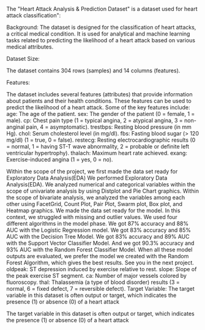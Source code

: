 The "Heart Attack Analysis & Prediction Dataset" is a dataset used for heart attack classification":

Background:
The dataset is designed for the classification of heart attacks, a critical medical condition.
It is used for analytical and machine learning tasks related to predicting the likelihood of a heart attack based on various medical attributes.

Dataset Size:

The dataset contains 304 rows (samples) and 14 columns (features).

Features:

The dataset includes several features (attributes) that provide information about patients and their health conditions. These features can be used to predict the likelihood of a heart attack. Some of the key features include:
age: The age of the patient.
sex: The gender of the patient (0 = female, 1 = male).
cp: Chest pain type (1 = typical angina, 2 = atypical angina, 3 = non-anginal pain, 4 = asymptomatic).
trestbps: Resting blood pressure (in mm Hg).
chol: Serum cholesterol level (in mg/dl).
fbs: Fasting blood sugar (> 120 mg/dl) (1 = true, 0 = false).
restecg: Resting electrocardiographic results (0 = normal, 1 = having ST-T wave abnormality, 2 = probable or definite left ventricular hypertrophy).
thalach: Maximum heart rate achieved.
exang: Exercise-induced angina (1 = yes, 0 = no).





Within the scope of the project, we first made the data set ready for Exploratory Data Analysis(EDA)
We performed Exploratory Data Analysis(EDA).
We analyzed numerical and categorical variables within the scope of univariate analysis by using Distplot and Pie Chart graphics.
Within the scope of bivariate analysis, we analyzed the variables among each other using FacetGrid, Count Plot, Pair Plot, Swarm plot, Box plot, and Heatmap graphics.
We made the data set ready for the model. In this context, we struggled with missing and outlier values.
We used four different algorithms in the model phase.
We got 87% accuracy and 88% AUC with the Logistic Regression model.
We got 83% accuracy and 85% AUC with the Decision Tree Model.
We got 83% accuracy and 89% AUC with the Support Vector Classifier Model.
And we got 90.3% accuracy and 93% AUC with the Random Forest Classifier Model.
When all these model outputs are evaluated, we prefer the model we created with the Random Forest Algorithm, which gives the best results. See you in the next project.
oldpeak: ST depression induced by exercise relative to rest.
slope: Slope of the peak exercise ST segment.
ca: Number of major vessels colored by fluoroscopy.
thal: Thalassemia (a type of blood disorder) results (3 = normal, 6 = fixed defect, 7 = reversible defect).
Target Variable:
The target variable in this dataset is often output or target, which indicates the presence (1) or absence (0) of a heart attack

The target variable in this dataset is often output or target, which indicates the presence (1) or absence (0) of a heart attack
